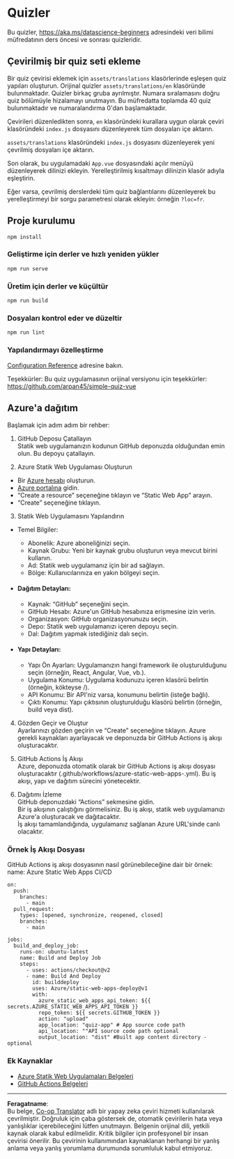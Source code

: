 <!--
CO_OP_TRANSLATOR_METADATA:
{
  "original_hash": "e92c33ea498915a13c9aec162616db18",
  "translation_date": "2025-08-28T11:30:16+00:00",
  "source_file": "quiz-app/README.md",
  "language_code": "tr"
}
-->
# Quizler

Bu quizler, https://aka.ms/datascience-beginners adresindeki veri bilimi müfredatının ders öncesi ve sonrası quizleridir.

## Çevirilmiş bir quiz seti ekleme

Bir quiz çevirisi eklemek için `assets/translations` klasörlerinde eşleşen quiz yapıları oluşturun. Orijinal quizler `assets/translations/en` klasöründe bulunmaktadır. Quizler birkaç gruba ayrılmıştır. Numara sıralamasını doğru quiz bölümüyle hizalamayı unutmayın. Bu müfredatta toplamda 40 quiz bulunmaktadır ve numaralandırma 0'dan başlamaktadır.

Çevirileri düzenledikten sonra, `en` klasöründeki kurallara uygun olarak çeviri klasöründeki `index.js` dosyasını düzenleyerek tüm dosyaları içe aktarın.

`assets/translations` klasöründeki `index.js` dosyasını düzenleyerek yeni çevrilmiş dosyaları içe aktarın.

Son olarak, bu uygulamadaki `App.vue` dosyasındaki açılır menüyü düzenleyerek dilinizi ekleyin. Yerelleştirilmiş kısaltmayı dilinizin klasör adıyla eşleştirin.

Eğer varsa, çevrilmiş derslerdeki tüm quiz bağlantılarını düzenleyerek bu yerelleştirmeyi bir sorgu parametresi olarak ekleyin: örneğin `?loc=fr`.

## Proje kurulumu

```
npm install
```

### Geliştirme için derler ve hızlı yeniden yükler

```
npm run serve
```

### Üretim için derler ve küçültür

```
npm run build
```

### Dosyaları kontrol eder ve düzeltir

```
npm run lint
```

### Yapılandırmayı özelleştirme

[Configuration Reference](https://cli.vuejs.org/config/) adresine bakın.

Teşekkürler: Bu quiz uygulamasının orijinal versiyonu için teşekkürler: https://github.com/arpan45/simple-quiz-vue

## Azure'a dağıtım

Başlamak için adım adım bir rehber:

1. GitHub Deposu Çatallayın  
Statik web uygulamanızın kodunun GitHub deponuzda olduğundan emin olun. Bu depoyu çatallayın.

2. Azure Statik Web Uygulaması Oluşturun  
- Bir [Azure hesabı](http://azure.microsoft.com) oluşturun.  
- [Azure portalına](https://portal.azure.com) gidin.  
- “Create a resource” seçeneğine tıklayın ve “Static Web App” arayın.  
- “Create” seçeneğine tıklayın.  

3. Statik Web Uygulamasını Yapılandırın  
- Temel Bilgiler:  
  - Abonelik: Azure aboneliğinizi seçin.  
  - Kaynak Grubu: Yeni bir kaynak grubu oluşturun veya mevcut birini kullanın.  
  - Ad: Statik web uygulamanız için bir ad sağlayın.  
  - Bölge: Kullanıcılarınıza en yakın bölgeyi seçin.  

- #### Dağıtım Detayları:  
  - Kaynak: “GitHub” seçeneğini seçin.  
  - GitHub Hesabı: Azure'un GitHub hesabınıza erişmesine izin verin.  
  - Organizasyon: GitHub organizasyonunuzu seçin.  
  - Depo: Statik web uygulamanızı içeren depoyu seçin.  
  - Dal: Dağıtım yapmak istediğiniz dalı seçin.  

- #### Yapı Detayları:  
  - Yapı Ön Ayarları: Uygulamanızın hangi framework ile oluşturulduğunu seçin (örneğin, React, Angular, Vue, vb.).  
  - Uygulama Konumu: Uygulama kodunuzu içeren klasörü belirtin (örneğin, kökteyse /).  
  - API Konumu: Bir API'niz varsa, konumunu belirtin (isteğe bağlı).  
  - Çıktı Konumu: Yapı çıktısının oluşturulduğu klasörü belirtin (örneğin, build veya dist).  

4. Gözden Geçir ve Oluştur  
Ayarlarınızı gözden geçirin ve “Create” seçeneğine tıklayın. Azure gerekli kaynakları ayarlayacak ve deponuzda bir GitHub Actions iş akışı oluşturacaktır.

5. GitHub Actions İş Akışı  
Azure, deponuzda otomatik olarak bir GitHub Actions iş akışı dosyası oluşturacaktır (.github/workflows/azure-static-web-apps-<name>.yml). Bu iş akışı, yapı ve dağıtım sürecini yönetecektir.

6. Dağıtımı İzleme  
GitHub deponuzdaki “Actions” sekmesine gidin.  
Bir iş akışının çalıştığını görmelisiniz. Bu iş akışı, statik web uygulamanızı Azure'a oluşturacak ve dağıtacaktır.  
İş akışı tamamlandığında, uygulamanız sağlanan Azure URL'sinde canlı olacaktır.

### Örnek İş Akışı Dosyası

GitHub Actions iş akışı dosyasının nasıl görünebileceğine dair bir örnek:  
name: Azure Static Web Apps CI/CD  
```
on:
  push:
    branches:
      - main
  pull_request:
    types: [opened, synchronize, reopened, closed]
    branches:
      - main

jobs:
  build_and_deploy_job:
    runs-on: ubuntu-latest
    name: Build and Deploy Job
    steps:
      - uses: actions/checkout@v2
      - name: Build And Deploy
        id: builddeploy
        uses: Azure/static-web-apps-deploy@v1
        with:
          azure_static_web_apps_api_token: ${{ secrets.AZURE_STATIC_WEB_APPS_API_TOKEN }}
          repo_token: ${{ secrets.GITHUB_TOKEN }}
          action: "upload"
          app_location: "quiz-app" # App source code path
          api_location: ""API source code path optional
          output_location: "dist" #Built app content directory - optional
```

### Ek Kaynaklar  
- [Azure Statik Web Uygulamaları Belgeleri](https://learn.microsoft.com/azure/static-web-apps/getting-started)  
- [GitHub Actions Belgeleri](https://docs.github.com/actions/use-cases-and-examples/deploying/deploying-to-azure-static-web-app)  

---

**Feragatname**:  
Bu belge, [Co-op Translator](https://github.com/Azure/co-op-translator) adlı bir yapay zeka çeviri hizmeti kullanılarak çevrilmiştir. Doğruluk için çaba göstersek de, otomatik çevirilerin hata veya yanlışlıklar içerebileceğini lütfen unutmayın. Belgenin orijinal dili, yetkili kaynak olarak kabul edilmelidir. Kritik bilgiler için profesyonel bir insan çevirisi önerilir. Bu çevirinin kullanımından kaynaklanan herhangi bir yanlış anlama veya yanlış yorumlama durumunda sorumluluk kabul etmiyoruz.